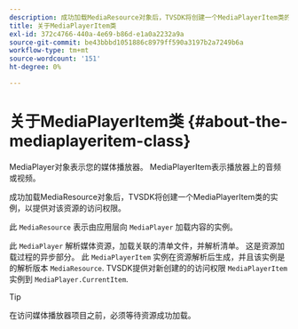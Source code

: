 ```yaml
---
description: 成功加载MediaResource对象后，TVSDK将创建一个MediaPlayerItem类的实例，以提供对该资源的访问权限。
title: 关于MediaPlayerItem类
exl-id: 372c4766-440a-4e69-b86d-e1a0a2232a9a
source-git-commit: be43bbbd1051886c8979ff590a3197b2a7249b6a
workflow-type: tm+mt
source-wordcount: '151'
ht-degree: 0%

---
```


# 关于MediaPlayerItem类 {#about-the-mediaplayeritem-class}

MediaPlayer对象表示您的媒体播放器。 MediaPlayerItem表示播放器上的音频或视频。

成功加载MediaResource对象后，TVSDK将创建一个MediaPlayerItem类的实例，以提供对该资源的访问权限。

此 `MediaResource` 表示由应用层向 `MediaPlayer` 加载内容的实例。

此 `MediaPlayer` 解析媒体资源，加载关联的清单文件，并解析清单。 这是资源加载过程的异步部分。 此 `MediaPlayerItem` 实例在资源解析后生成，并且该实例是的解析版本 `MediaResource`. TVSDK提供对新创建的的访问权限 `MediaPlayerItem` 实例到 `MediaPlayer.CurrentItem`.

>[!TIP]
>
>在访问媒体播放器项目之前，必须等待资源成功加载。
